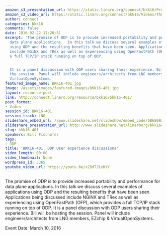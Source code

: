 ```yaml
---
amazon_s3_presentation_url: https://static.linaro.org/connect/bkk16/Presentations/Thursday/BKK16-401.pdf
amazon_s3_video_url: https://static.linaro.org/connect/bkk16/Videos/Thursday/BKK16-401%20Enhancing%20Application%20Performance%20with%20ODP.mp4
author: connect
categories: bkk16
comments: false
date: 2016-02-22 17:20:51
excerpt: 'The promise of ODP is to provide increased portability and performance for
  data plane applications.  In this talk we discuss several examples of applications
  using ODP and the resulting benefits that have been seen. Applications being discussed
  include NGiNX and TRex as well as experiencing using OpenFastPath (OFP), which provides
  a full TCP/IP stack running on top of ODP.


  It is a panel discussion with ODP users sharing their experience. Bill will be hosting
  the session. Panel will include engineers/architects from LNG members, EZchip &
  VirtualOpenSystems.'
featured_image_name: BKK16-401.jpg
image: /assets/images/featured-images/BKK16-401.jpg
layout: resource-post
link: http://connect.linaro.org/resource/bkk16/bkk16-401/
post_format:
- Video
session_id: BKK16-401
session_track: LNG
slideshare_embed_url: //www.slideshare.net/slideshow/embed_code/58686936
slideshare_presentation_url: http://www.slideshare.net/linaroorg/bkk16401-enhancing-application-performance-with-odp
slug: bkk16-401
speakers: Bill Fischofer
tags:
- ODP
title: 'BKK16-401: ODP User experience discussions'
video_length: 00:00
video_thumbnail: None
wordpress_id: 3365
youtube_video_url: https://youtu.be/x2BdTJixDtY
---
```


The promise of ODP is to provide increased portability and performance for data plane applications.  In this talk we discuss several examples of applications using ODP and the resulting benefits that have been seen. Applications being discussed include NGiNX and TRex as well as experiencing using OpenFastPath (OFP), which provides a full TCP/IP stack running on top of ODP.  It is a panel discussion with ODP users sharing their experience. Bill will be hosting the session. Panel will include engineers/architects from LNG members, EZchip & VirtualOpenSystems.

Event Date: March 10, 2016
